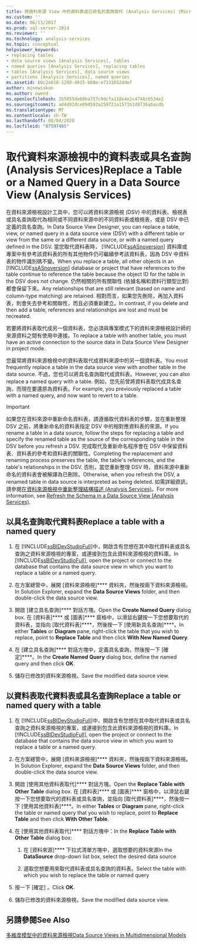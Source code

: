 ```yaml
---
title: 將資料來源 View 中的資料表或已命名的查詢取代 (Analysis Services) |Microsoft Docs
ms.custom: ''
ms.date: 06/13/2017
ms.prod: sql-server-2014
ms.reviewer: ''
ms.technology: analysis-services
ms.topic: conceptual
helpviewer_keywords:
- replacing tables
- data source views [Analysis Services], tables
- named queries [Analysis Services], replacing tables
- tables [Analysis Services], data source views
- partitions [Analysis Services], named queries
ms.assetid: 60c2a018-1299-4915-b60e-e73316524def
author: minewiskan
ms.author: owend
ms.openlocfilehash: 2b5055de60ba757c9dcfa118e4e2c4748c6534e2
ms.sourcegitcommit: ad4d92dce894592a259721a1571b1d8736abacdb
ms.translationtype: MT
ms.contentlocale: zh-TW
ms.lasthandoff: 08/04/2020
ms.locfileid: "87597405"
---
```

# <a name="replace-a-table-or-a-named-query-in-a-data-source-view-analysis-services"></a><span data-ttu-id="5a7b2-102">取代資料來源檢視中的資料表或具名查詢 (Analysis Services)</span><span class="sxs-lookup"><span data-stu-id="5a7b2-102">Replace a Table or a Named Query in a Data Source View (Analysis Services)</span></span>
  <span data-ttu-id="5a7b2-103">在資料來源檢視設計工具中，您可以將資料來源檢視 (DSV) 中的資料表、檢視表或具名查詢取代為相同或不同資料來源中的不同資料表或檢視表，或是 DSV 中已定義的具名查詢。</span><span class="sxs-lookup"><span data-stu-id="5a7b2-103">In Data Source View Designer, you can replace a table, view, or named query in a data source view (DSV) with a different table or view from the same or a different data source, or with a named query defined in the DSV.</span></span> <span data-ttu-id="5a7b2-104">當您取代資料表時， [!INCLUDE[ssASnoversion](../../includes/ssasnoversion-md.md)] 資料庫或專案中有參考該資料表的所有其他物件仍可繼續參考該資料表，因為 DSV 中資料表的物件識別碼不變。</span><span class="sxs-lookup"><span data-stu-id="5a7b2-104">When you replace a table, all other objects in an [!INCLUDE[ssASnoversion](../../includes/ssasnoversion-md.md)] database or project that have references to the table continue to reference the table because the object ID for the table in the DSV does not change.</span></span> <span data-ttu-id="5a7b2-105">仍然相關的所有關聯性 (依據名稱和資料行類型比對) 都會保留下來。</span><span class="sxs-lookup"><span data-stu-id="5a7b2-105">Any relationships that are still relevant (based on name and column-type matching) are retained.</span></span> <span data-ttu-id="5a7b2-106">相對而言，如果您先刪除，再加入資料表，則會失去參考和關聯性，而且必須重新建立。</span><span class="sxs-lookup"><span data-stu-id="5a7b2-106">In contrast, if you delete and then add a table, references and relationships are lost and must be recreated.</span></span>  
  
 <span data-ttu-id="5a7b2-107">若要將資料表取代成另一個資料表，您必須與專案模式下的資料來源檢視設計師的來源資料之間有使用中連接。</span><span class="sxs-lookup"><span data-stu-id="5a7b2-107">To replace a table with another table, you must have an active connection to the source data in Data Source View Designer in project mode.</span></span>  
  
 <span data-ttu-id="5a7b2-108">您最常將資料來源檢視中的資料表取代成資料來源中的另一個資料表。</span><span class="sxs-lookup"><span data-stu-id="5a7b2-108">You most frequently replace a table in the data source view with another table in the data source.</span></span> <span data-ttu-id="5a7b2-109">不過，您也可以將具名查詢取代成資料表。</span><span class="sxs-lookup"><span data-stu-id="5a7b2-109">However, you can also replace a named query with a table.</span></span> <span data-ttu-id="5a7b2-110">例如，您先前曾將資料表取代成具名查詢，而現在要還原為資料表。</span><span class="sxs-lookup"><span data-stu-id="5a7b2-110">For example, you previously replaced a table with a named query, and now want to revert to a table.</span></span>  
  
> [!IMPORTANT]  
>  <span data-ttu-id="5a7b2-111">如果您在資料來源中重新命名資料表，請遵循取代資料表的步驟，並在重新整理 DSV 之前，將重新命名的資料表指定 DSV 中的相對應資料表的來源。</span><span class="sxs-lookup"><span data-stu-id="5a7b2-111">If you rename a table in a data source, follow the steps for replacing a table and specify the renamed table as the source of the corresponding table in the DSV before you refresh a DSV.</span></span> <span data-ttu-id="5a7b2-112">完成取代及重新命名程序會在 DSV 中保留資料表、資料表的參考和資料表的關聯性。</span><span class="sxs-lookup"><span data-stu-id="5a7b2-112">Completing the replacement and renaming process preserves the table, the table's references, and the table's relationships in the DSV.</span></span> <span data-ttu-id="5a7b2-113">否則，當您重新整理 DSV 時，資料來源中重新命名的資料表會被解譯為已刪除。</span><span class="sxs-lookup"><span data-stu-id="5a7b2-113">Otherwise, when you refresh the DSV, a renamed table in data source is interpreted as being deleted.</span></span> <span data-ttu-id="5a7b2-114">如需詳細資訊，請參閱[在資料來源檢視中重新整理結構描述 &#40;Analysis Services&#41;](refresh-the-schema-in-a-data-source-view-analysis-services.md)。</span><span class="sxs-lookup"><span data-stu-id="5a7b2-114">For more information, see [Refresh the Schema in a Data Source View &#40;Analysis Services&#41;](refresh-the-schema-in-a-data-source-view-analysis-services.md).</span></span>  
  
##  <a name="replace-a-table-with-a-named-query"></a><a name="bkmk_nq"></a> <span data-ttu-id="5a7b2-115">以具名查詢取代資料表</span><span class="sxs-lookup"><span data-stu-id="5a7b2-115">Replace a table with a named query</span></span>  
  
1.  <span data-ttu-id="5a7b2-116">在 [!INCLUDE[ssBIDevStudioFull](../../includes/ssbidevstudiofull-md.md)]中，開啟含有您想在其中取代資料表或具名查詢之資料來源檢視的專案，或連接到包含此資料來源檢視的資料庫。</span><span class="sxs-lookup"><span data-stu-id="5a7b2-116">In [!INCLUDE[ssBIDevStudioFull](../../includes/ssbidevstudiofull-md.md)], open the project or connect to the database that contains the data source view in which you want to replace a table or a named query.</span></span>  
  
2.  <span data-ttu-id="5a7b2-117">在方案總管中，展開 [資料來源檢視]\*\*\*\* 資料夾，然後按兩下資料來源檢視。</span><span class="sxs-lookup"><span data-stu-id="5a7b2-117">In Solution Explorer, expand the **Data Source Views** folder, and then double-click the data source view.</span></span>  
  
3.  <span data-ttu-id="5a7b2-118">開啟 [建立具名查詢]\*\*\*\* 對話方塊。</span><span class="sxs-lookup"><span data-stu-id="5a7b2-118">Open the **Create Named Query** dialog box.</span></span> <span data-ttu-id="5a7b2-119">在 [資料表]\*\*\*\* 或 [圖表]\*\*\*\* 窗格中，以滑鼠右鍵按一下您想要取代的資料表，並指向 [取代資料表]\*\*\*\*，然後按一下 [使用新具名查詢]\*\*\*\*。</span><span class="sxs-lookup"><span data-stu-id="5a7b2-119">In either **Tables** or **Diagram** pane, right-click the table that you wish to replace, point to **Replace Table** and then click **With New Named Query**.</span></span>  
  
4.  <span data-ttu-id="5a7b2-120">在 [建立具名查詢]\*\*\*\* 對話方塊中，定義具名查詢，然後按一下 [確定]\*\*\*\*。</span><span class="sxs-lookup"><span data-stu-id="5a7b2-120">In the **Create Named Query** dialog box, define the named query and then click **OK**.</span></span>  
  
5.  <span data-ttu-id="5a7b2-121">儲存已修改的資料來源檢視。</span><span class="sxs-lookup"><span data-stu-id="5a7b2-121">Save the modified data source view.</span></span>  
  
## <a name="replace-a-table-or-named-query-with-a-table"></a><span data-ttu-id="5a7b2-122">以資料表取代資料表或具名查詢</span><span class="sxs-lookup"><span data-stu-id="5a7b2-122">Replace a table or named query with a table</span></span>  
  
1.  <span data-ttu-id="5a7b2-123">在 [!INCLUDE[ssBIDevStudioFull](../../includes/ssbidevstudiofull-md.md)]中，開啟含有您想在其中取代資料表或具名查詢之資料來源檢視的專案，或連接到包含此資料來源檢視的資料庫。</span><span class="sxs-lookup"><span data-stu-id="5a7b2-123">In [!INCLUDE[ssBIDevStudioFull](../../includes/ssbidevstudiofull-md.md)], open the project or connect to the database that contains the data source view in which you want to replace a table or a named query.</span></span>  
  
2.  <span data-ttu-id="5a7b2-124">在方案總管中，展開 [資料來源檢視]\*\*\*\* 資料夾，然後按兩下資料來源檢視。</span><span class="sxs-lookup"><span data-stu-id="5a7b2-124">In Solution Explorer, expand the **Data Source Views** folder, and then double-click the data source view.</span></span>  
  
3.  <span data-ttu-id="5a7b2-125">開啟 [使用其他資料表取代]\*\*\*\* 對話方塊。</span><span class="sxs-lookup"><span data-stu-id="5a7b2-125">Open the **Replace Table with Other Table** dialog box.</span></span> <span data-ttu-id="5a7b2-126">在 [資料表]\*\*\*\* 或 [圖表]\*\*\*\* 窗格中，以滑鼠右鍵按一下您想要取代的資料表或具名查詢，並指向 [取代資料表]\*\*\*\*，然後按一下 [使用其他資料表]\*\*\*\*。</span><span class="sxs-lookup"><span data-stu-id="5a7b2-126">In either **Tables** or **Diagram** pane, right-click the table or named query that you wish to replace, point to **Replace Table** and then click **With Other Table**.</span></span>  
  
4.  <span data-ttu-id="5a7b2-127">在 [使用其他資料表取代]\*\*\*\* 對話方塊中：</span><span class="sxs-lookup"><span data-stu-id="5a7b2-127">In the **Replace Table with Other Table** dialog box:</span></span>  
  
    1.  <span data-ttu-id="5a7b2-128">在 [資料來源]\*\*\*\* 下拉式清單方塊中，選取想要的資料來源</span><span class="sxs-lookup"><span data-stu-id="5a7b2-128">In the **DataSource** drop-down list box, select the desired data source</span></span>  
  
    2.  <span data-ttu-id="5a7b2-129">選取您想要用來取代資料表或具名查詢的資料表。</span><span class="sxs-lookup"><span data-stu-id="5a7b2-129">Select the table with which you wish to replace the table or named query</span></span>  
  
5.  <span data-ttu-id="5a7b2-130">按一下 [確定]  。</span><span class="sxs-lookup"><span data-stu-id="5a7b2-130">Click **OK**.</span></span>  
  
6.  <span data-ttu-id="5a7b2-131">儲存已修改的資料來源檢視。</span><span class="sxs-lookup"><span data-stu-id="5a7b2-131">Save the modified data source view.</span></span>  
  
## <a name="see-also"></a><span data-ttu-id="5a7b2-132">另請參閱</span><span class="sxs-lookup"><span data-stu-id="5a7b2-132">See Also</span></span>  
 [<span data-ttu-id="5a7b2-133">多維度模型中的資料來源檢視</span><span class="sxs-lookup"><span data-stu-id="5a7b2-133">Data Source Views in Multidimensional Models</span></span>](data-source-views-in-multidimensional-models.md)  
  
  
